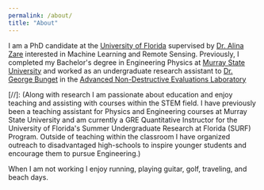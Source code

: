 ```yaml
---
permalink: /about/
title: "About"
---
```



I am a PhD candidate at the [University of Florida](www.ufl.edu) supervised by [Dr. Alina Zare](https://faculty.eng.ufl.edu/machine-learning/people/) interested in Machine Learning and Remote Sensing. Previously, I completed my Bachelor's degree in Engineering Physics at [Murray State University](https://www.murraystate.edu/) and worked as an undergraduate research assistant to [Dr. George Bunget](http://campus.murraystate.edu/academic/faculty/gbunget/) in the [Advanced Non-Destructive Evaluations Laboratory](http://campus.murraystate.edu/academic/ndel/)

[//]: (Along with research I am passionate about education and enjoy teaching and assisting with courses within the STEM field. I have previously been a teaching assistant for Physics and Engineering courses at Murray State University and am currently a GRE Quantitative Instructor for the University of Florida's Summer Undergraduate Research at Florida (SURF) Program. Outside of teaching within the classroom I have organized outreach to disadvantaged high-schools to inspire younger students and encourage them to pursue Engineering.)

When I am not working I enjoy running, playing guitar, golf, traveling, and beach days.  
